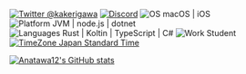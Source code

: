 [![Twitter @kakerigawa](https://img.shields.io/twitter/follow/kakerigawa?label=Twitter)](https://twitter.com/kakerigawa)
[![Discord](https://img.shields.io/discord/834256470580396043)](https://discord.gg/yzEdnuJMXv)
![OS macOS | iOS](https://img.shields.io/badge/OS-macOS%20|%20iOS-ccc)
![Platform JVM | node.js | dotnet](https://img.shields.io/badge/platform-JVM%20|%20node.js%20|%20dotnet-ccc)
![Languages Rust | Koltin | TypeScript | C#](https://img.shields.io/badge/Languages-Rust%20|%20Kotlin%20|%20TypeScript%20|%20C%23-ccc)
![Work Student](https://img.shields.io/badge/Work-Student-ccc)
[![TimeZone Japan Standard Time](https://img.shields.io/badge/TimeZone-Japan%20Standard%20Time-ccc)](https://time.is/JST)

[![Anatawa12's GitHub stats](https://github-readme-stats.vercel.app/api?username=anatawa12&theme=tokyonight&show_icons=true)](https://github.com/anuraghazra/github-readme-stats)

<!--
There's Miss detection
[![Top Langs](https://github-readme-stats.vercel.app/api/top-langs/?username=anatawa12&theme=tokyonight)](https://github.com/anuraghazra/github-readme-stats)
-->
